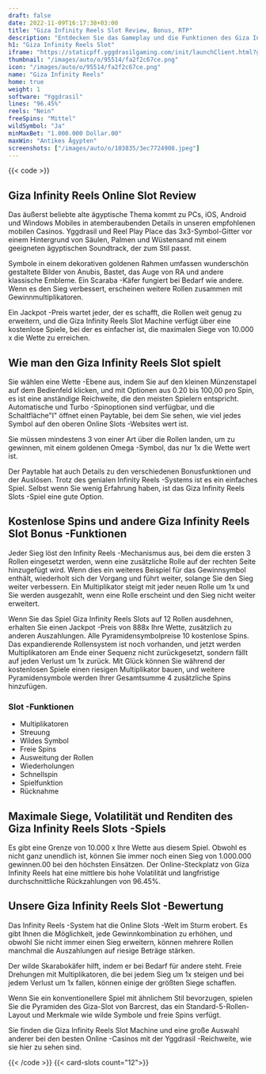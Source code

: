 ```yaml
---
draft: false
date: 2022-11-09T16:17:38+03:00
title: "Giza Infinity Reels Slot Review, Bonus, RTP"
description: "Entdecken Sie das Gameplay und die Funktionen des Giza Infinity Reels Online Slot hier bei. Wir zeigen auch, wo wir die besten Casino -Boni finden können."
h1: "Giza Infinity Reels Slot"
iframe: "https://staticpff.yggdrasilgaming.com/init/launchClient.html?gameid=1022&filePrefix=debug_"
thumbnail: "/images/auto/o/95514/fa2f2c67ce.png"
icon: "/images/auto/o/95514/fa2f2c67ce.png"
name: "Giza Infinity Reels"
home: true
weight: 1
software: "Yggdrasil"
lines: "96.45%"
reels: "Nein"
freeSpins: "Mittel"
wildSymbol: "Ja"
minMaxBet: "1.000.000 Dollar.00"
maxWin: "Antikes Ägypten"
screenshots: ["/images/auto/o/103835/3ec7724908.jpeg"]
---
```


{{< code >}}<h2>Giza Infinity Reels Online Slot Review</h2><p>Das äußerst beliebte alte ägyptische Thema kommt zu PCs, iOS, Android und Windows Mobiles in atemberaubenden Details in unseren empfohlenen mobilen Casinos. Yggdrasil und Reel Play Place das 3x3-Symbol-Gitter vor einem Hintergrund von Säulen, Palmen und Wüstensand mit einem geeigneten ägyptischen Soundtrack, der zum Stil passt.</p><p>Symbole in einem dekorativen goldenen Rahmen umfassen wunderschön gestaltete Bilder von Anubis, Bastet, das Auge von RA und andere klassische Embleme. Ein Scaraba -Käfer fungiert bei Bedarf wie andere. Wenn es den Sieg verbessert, erscheinen weitere Rollen zusammen mit Gewinnmultiplikatoren.</p><p>Ein Jackpot -Preis wartet jeder, der es schafft, die Rollen weit genug zu erweitern, und die Giza Infinity Reels Slot Machine verfügt über eine kostenlose Spiele, bei der es einfacher ist, die maximalen Siege von 10.000 x die Wette zu erreichen.</p><h2>Wie man den Giza Infinity Reels Slot spielt</h2><p>Sie wählen eine Wette -Ebene aus, indem Sie auf den kleinen Münzenstapel auf dem Bedienfeld klicken, und mit Optionen aus 0.20 bis 100,00 pro Spin, es ist eine anständige Reichweite, die den meisten Spielern entspricht. Automatische und Turbo -Spinoptionen sind verfügbar, und die Schaltfläche"I" öffnet einen Paytable, bei dem Sie sehen, wie viel jedes Symbol auf den oberen Online Slots -Websites wert ist.</p><p>Sie müssen mindestens 3 von einer Art über die Rollen landen, um zu gewinnen, mit einem goldenen Omega -Symbol, das nur 1x die Wette wert ist.</p><p>Der Paytable hat auch Details zu den verschiedenen Bonusfunktionen und der Auslösen. Trotz des genialen Infinity Reels -Systems ist es ein einfaches Spiel. Selbst wenn Sie wenig Erfahrung haben, ist das Giza Infinity Reels Slots -Spiel eine gute Option.</p><h2>Kostenlose Spins und andere Giza Infinity Reels Slot Bonus -Funktionen</h2><p>Jeder Sieg löst den Infinity Reels -Mechanismus aus, bei dem die ersten 3 Rollen eingesetzt werden, wenn eine zusätzliche Rolle auf der rechten Seite hinzugefügt wird. Wenn dies ein weiteres Beispiel für das Gewinnsymbol enthält, wiederholt sich der Vorgang und führt weiter, solange Sie den Sieg weiter verbessern. Ein Multiplikator steigt mit jeder neuen Rolle um 1x und Sie werden ausgezahlt, wenn eine Rolle erscheint und den Sieg nicht weiter erweitert.</p><p>Wenn Sie das Spiel Giza Infinity Reels Slots auf 12 Rollen ausdehnen, erhalten Sie einen Jackpot -Preis von 888x Ihre Wette, zusätzlich zu anderen Auszahlungen. Alle Pyramidensymbolpreise 10 kostenlose Spins. Das expandierende Rollensystem ist noch vorhanden, und jetzt werden Multiplikatoren am Ende einer Sequenz nicht zurückgesetzt, sondern fällt auf jeden Verlust um 1x zurück. Mit Glück können Sie während der kostenlosen Spiele einen riesigen Multiplikator bauen, und weitere Pyramidensymbole werden Ihrer Gesamtsumme 4 zusätzliche Spins hinzufügen.</p><h3>
Slot -Funktionen</h3><ul>
<li></span>
Multiplikatoren</li>
<li></span>
Streuung</li>
<li></span>
Wildes Symbol</li>
<li></span>
Freie Spins</li>
<li></span>
Ausweitung der Rollen</li>
<li></span>
Wiederholungen</li>
<li></span>
Schnellspin</li>
<li></span>
Spielfunktion</li>
<li></span>
Rücknahme</li></ul><h2>Maximale Siege, Volatilität und Renditen des Giza Infinity Reels Slots -Spiels</h2><p>Es gibt eine Grenze von 10.000 x Ihre Wette aus diesem Spiel. Obwohl es nicht ganz unendlich ist, können Sie immer noch einen Sieg von 1.000.000 gewinnen.00 bei den höchsten Einsätzen. Der Online-Steckplatz von Giza Infinity Reels hat eine mittlere bis hohe Volatilität und langfristige durchschnittliche Rückzahlungen von 96.45%.</p><h2>Unsere Giza Infinity Reels Slot -Bewertung</h2><p>Das Infinity Reels -System hat die Online Slots -Welt im Sturm erobert. Es gibt Ihnen die Möglichkeit, jede Gewinnkombination zu erhöhen, und obwohl Sie nicht immer einen Sieg erweitern, können mehrere Rollen manchmal die Auszahlungen auf riesige Beträge stärken.</p><p>Der wilde Skarabokäfer hilft, indem er bei Bedarf für andere steht. Freie Drehungen mit Multiplikatoren, die bei jedem Sieg um 1x steigen und bei jedem Verlust um 1x fallen, können einige der größten Siege schaffen.</p><p>Wenn Sie ein konventionellere Spiel mit ähnlichem Stil bevorzugen, spielen Sie die Pyramiden des Giza-Slot von Barcrest, das ein Standard-5-Rollen-Layout und Merkmale wie wilde Symbole und freie Spins verfügt.</p><p>Sie finden die Giza Infinity Reels Slot Machine und eine große Auswahl anderer bei den besten Online -Casinos mit der Yggdrasil -Reichweite, wie sie hier zu sehen sind.</p>{{< /code >}}
{{< card-slots count="12">}}
